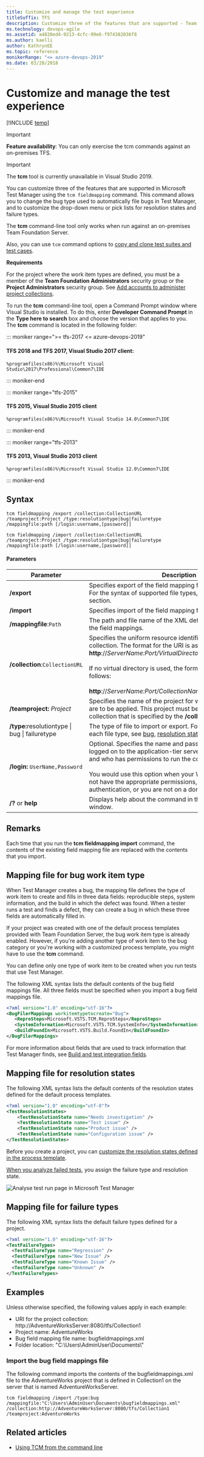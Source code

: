 ```yaml
---
title: Customize and manage the test experience
titleSuffix: TFS
description: Customize three of the features that are supported - Team Foundation Server (TFS)
ms.technology: devops-agile
ms.assetid: a4820ed4-9213-4cfc-99e6-f974382036f8
ms.author: kaelli
author: KathrynEE
ms.topic: reference
monikerRange: "<= azure-devops-2019"
ms.date: 03/20/2018
---
```


# Customize and manage the test experience

[!INCLUDE [temp](../../includes/version-header-tfs-only.md)]

> [!IMPORTANT]  
> **Feature availability**: You can only exercise the tcm commands against an on-premises TFS.

> [!IMPORTANT]
> The **tcm** tool is currently unavailable in Visual Studio 2019.

You can customize three of the features that are supported in Microsoft Test Manager using the `tcm fieldmapping` command. This command allows you to change the bug type used to automatically file bugs in Test Manager, and to customize the drop-down menu or pick lists for resolution states and failure types.

The **tcm** command-line tool only works when run against an on-premises Team Foundation Server.

Also, you can use `tcm` command options to [copy and clone test suites and test cases](../../test/mtm/copying-and-cloning-test-suites-and-test-cases.md).

**Requirements**

For the project where the work item types are defined, you must be a member of the **Team Foundation Administrators** security group or the **Project Administrators** security group. See [Add accounts to administer project collections](../../organizations/security/set-project-collection-level-permissions.md).

To run the **tcm** command-line tool, open a Command Prompt window where Visual Studio is installed. To do this, enter **Developer Command Prompt** in the **Type here to search** box and choose the version that applies to you. The **tcm** command is located in the following folder:

::: moniker range=">= tfs-2017 <= azure-devops-2019"

#### TFS 2018 and TFS 2017, Visual Studio 2017 client:

`%programfiles(x86)%\Microsoft Visual Studio\2017\Professional\Common7\IDE`

::: moniker-end

::: moniker range="tfs-2015"

#### TFS 2015, Visual Studio 2015 client

`%programfiles(x86)%\Microsoft Visual Studio 14.0\Common7\IDE`

::: moniker-end

::: moniker range="tfs-2013"

#### TFS 2013, Visual Studio 2013 client

`%programfiles(x86)%\Microsoft Visual Studio 12.0\Common7\IDE`

::: moniker-end

## Syntax

```
tcm fieldmapping /export /collection:CollectionURL /teamproject:Project /type:resolutiontype|bug|failuretype /mappingfile:path [/login:username,[password]]

tcm fieldmapping /import /collection:CollectionURL /teamproject:Project /type:resolutiontype|bug|failuretype /mappingfile:path [/login:username,[password]]
```

#### Parameters

| **Parameter**                                                       | **Description**                                                                                                                                                                                                                                                                                                                                  |
| ------------------------------------------------------------------- | ------------------------------------------------------------------------------------------------------------------------------------------------------------------------------------------------------------------------------------------------------------------------------------------------------------------------------------------------ |
| **/export**                                                         | Specifies export of the field mapping file of the type specified. For the syntax of supported file types, see the Remarks section.                                                                                                                                                                                                               |
| **/import**                                                         | Specifies import of the field mapping file.                                                                                                                                                                                                                                                                                                      |
| **/mappingfile**:`Path`                                             | The path and file name of the XML definition file that contains the field mappings.                                                                                                                                                                                                                                                              |
| **/collection**:`CollectionURL`                                     | Specifies the uniform resource identifier (URI) of the project collection. The format for the URI is as follows: **http**://_ServerName:Port/VirtualDirectoryName/CollectionName_<br /><br /> If no virtual directory is used, the format for the URI is as follows:<br /><br /> **http**://_ServerName:Port/CollectionName_                     |
| **/teamproject:** _Project_                                         | Specifies the name of the project for which the field mappings are to be applied. This project must be defined in the project collection that is specified by the **/collection** parameter.                                                                                                                                                     |
| <strong>/type:</strong>resolutiontype &#124; bug &#124; failuretype | The type of file to import or export. For the syntax structure of each file type, see [bug](#bug), [resolution states](#resolution), and [failure types](#failure).                                                                                                                                                                              |
| **/login:** `UserName,Password`                                     | Optional. Specifies the name and password of a user who is logged on to the application-tier server for Team Foundation and who has permissions to run the command.<br /><br /> You would use this option when your Windows credentials do not have the appropriate permissions, you are using basic authentication, or you are not on a domain. |
| **/?** or **help**                                                  | Displays help about the command in the Command Prompt window.                                                                                                                                                                                                                                                                                    |

## Remarks

Each time that you run the **tcm fieldmapping import** command, the contents of the existing field mapping file are replaced with the contents that you import.

## <a name="bug"></a> Mapping file for bug work item type

When Test Manager creates a bug, the mapping file defines the type of work item to create and fills in three data fields: reproducible steps, system information, and the build in which the defect was found. When a tester runs a test and finds a defect, they can create a bug in which these three fields are automatically filled in.

If your project was created with one of the default process templates provided with Team Foundation Server, the bug work item type is already enabled. However, if you're adding another type of work item to the bug category or you're working with a customized process template, you might have to use the **tcm** command.

You can define only one type of work item to be created when you run tests that use Test Manager.

The following XML syntax lists the default contents of the bug field mappings file. All three fields must be specified when you import a bug field mappings file.

```xml
<?xml version="1.0" encoding="utf-16"?>
<BugFilerMappings workitemtypetocreate="Bug">
   <ReproSteps>Microsoft.VSTS.TCM.ReproSteps</ReproSteps>
   <SystemInformation>Microsoft.VSTS.TCM.SystemInfo</SystemInformation>
   <BuildFoundIn>Microsoft.VSTS.Build.FoundIn</BuildFoundIn>
</BugFilerMappings>
```

For more information about fields that are used to track information that Test Manager finds, see [Build and test integration fields](../../boards/queries/build-test-integration.md).

## <a name="resolution"></a> Mapping file for resolution states

The following XML syntax lists the default contents of the resolution states defined for the default process templates.

```xml
<?xml version="1.0" encoding="utf-8"?>
<TestResolutionStates>
    <TestResolutionState name="Needs investigation" />
    <TestResolutionState name="Test issue" />
    <TestResolutionState name="Product issue" />
    <TestResolutionState name="Configuration issue" />
</TestResolutionStates>
```

Before you create a project, you can [customize the resolution states defined in the process template](../process-templates/define-initial-configuration-test-manager.md).

[When you analyze failed tests](https://msdn.microsoft.com/library/dd286731), you assign the failure type and resolution state.

![Analyse test run page in Microsoft Test Manager](media/almt_wsa11analysetest.png "ALMT_wsa11analyseTest")

## <a name="failure"></a> Mapping file for failure types

The following XML syntax lists the default failure types defined for a project.

```xml
<?xml version="1.0" encoding="utf-16"?>
<TestFailureTypes>
  <TestFailureType name="Regression" />
  <TestFailureType name="New Issue" />
  <TestFailureType name="Known Issue" />
  <TestFailureType name="Unknown" />
</TestFailureTypes>
```

## Examples

Unless otherwise specified, the following values apply in each example:

- URI for the project collection: http://AdventureWorksServer:8080/tfs/Collection1
- Project name: AdventureWorks
- Bug field mapping file name: bugfieldmappings.xml
- Folder location: "C:\Users\AdminUser\Documents\\"

### Import the bug field mappings file

The following command imports the contents of the bugfieldmappings.xml file to the AdventureWorks project that is defined in Collection1 on the server that is named AdventureWorksServer.

```
tcm fieldmapping /import /type:bug /mappingfile:"C:\Users\AdminUser\Documents\bugfieldmappings.xml" /collection:http://AdventureWorksServer:8080/tfs/Collection1 /teamproject:AdventureWorks
```

## Related articles

- [Using TCM from the command line](https://msdn.microsoft.com/library/jj155799.aspx)
